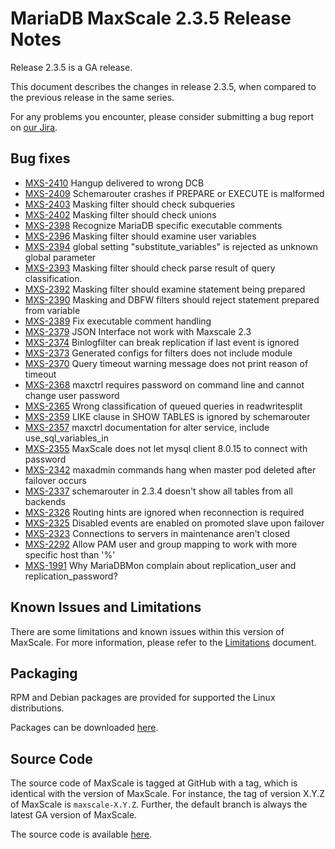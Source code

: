 # MariaDB MaxScale 2.3.5 Release Notes

Release 2.3.5 is a GA release.

This document describes the changes in release 2.3.5, when compared to the
previous release in the same series.

For any problems you encounter, please consider submitting a bug
report on [our Jira](https://jira.mariadb.org/projects/MXS).

## Bug fixes

* [MXS-2410](https://jira.mariadb.org/browse/MXS-2410) Hangup delivered to wrong DCB
* [MXS-2409](https://jira.mariadb.org/browse/MXS-2409) Schemarouter crashes if PREPARE or EXECUTE is malformed
* [MXS-2403](https://jira.mariadb.org/browse/MXS-2403) Masking filter should check subqueries
* [MXS-2402](https://jira.mariadb.org/browse/MXS-2402) Masking filter should check unions
* [MXS-2398](https://jira.mariadb.org/browse/MXS-2398) Recognize MariaDB specific executable comments
* [MXS-2396](https://jira.mariadb.org/browse/MXS-2396) Masking filter should examine user variables
* [MXS-2394](https://jira.mariadb.org/browse/MXS-2394) global setting "substitute_variables" is rejected as unknown global parameter
* [MXS-2393](https://jira.mariadb.org/browse/MXS-2393) Masking filter should check parse result of query classification.
* [MXS-2392](https://jira.mariadb.org/browse/MXS-2392) Masking filter should examine statement being prepared
* [MXS-2390](https://jira.mariadb.org/browse/MXS-2390) Masking and DBFW filters should reject statement prepared from variable
* [MXS-2389](https://jira.mariadb.org/browse/MXS-2389) Fix executable comment handling
* [MXS-2379](https://jira.mariadb.org/browse/MXS-2379) JSON Interface not work with Maxscale 2.3
* [MXS-2374](https://jira.mariadb.org/browse/MXS-2374) Binlogfilter can break replication if last event is ignored
* [MXS-2373](https://jira.mariadb.org/browse/MXS-2373) Generated configs for filters does not include module
* [MXS-2370](https://jira.mariadb.org/browse/MXS-2370) Query timeout warning message does not print reason of timeout
* [MXS-2368](https://jira.mariadb.org/browse/MXS-2368) maxctrl requires password on command line and cannot change user password
* [MXS-2365](https://jira.mariadb.org/browse/MXS-2365) Wrong classification of queued queries in readwritesplit
* [MXS-2359](https://jira.mariadb.org/browse/MXS-2359) LIKE clause in SHOW TABLES is ignored by schemarouter
* [MXS-2357](https://jira.mariadb.org/browse/MXS-2357) maxctrl documentation for alter service, include use_sql_variables_in
* [MXS-2355](https://jira.mariadb.org/browse/MXS-2355) MaxScale does not let mysql client 8.0.15 to connect with password
* [MXS-2342](https://jira.mariadb.org/browse/MXS-2342) maxadmin commands hang when master pod deleted after failover occurs
* [MXS-2337](https://jira.mariadb.org/browse/MXS-2337) schemarouter in 2.3.4 doesn't show all tables from all backends
* [MXS-2326](https://jira.mariadb.org/browse/MXS-2326) Routing hints are ignored when reconnection is required
* [MXS-2325](https://jira.mariadb.org/browse/MXS-2325) Disabled events are enabled on promoted slave upon failover
* [MXS-2323](https://jira.mariadb.org/browse/MXS-2323) Connections to servers in maintenance aren't closed
* [MXS-2292](https://jira.mariadb.org/browse/MXS-2292) Allow PAM user and group mapping to work with more specific host than '%'
* [MXS-1991](https://jira.mariadb.org/browse/MXS-1991) Why MariaDBMon complain about replication_user and replication_password?

## Known Issues and Limitations

There are some limitations and known issues within this version of MaxScale.
For more information, please refer to the [Limitations](../About/Limitations.md) document.

## Packaging

RPM and Debian packages are provided for supported the Linux distributions.

Packages can be downloaded [here](https://mariadb.com/downloads/mariadb-tx/maxscale).

## Source Code

The source code of MaxScale is tagged at GitHub with a tag, which is identical
with the version of MaxScale. For instance, the tag of version X.Y.Z of MaxScale
is `maxscale-X.Y.Z`. Further, the default branch is always the latest GA version
of MaxScale.

The source code is available [here](https://github.com/mariadb-corporation/MaxScale).
